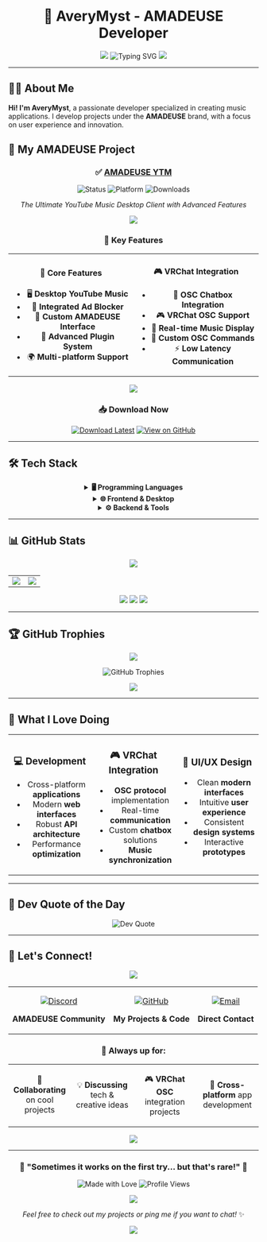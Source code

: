 <div align="center">

# 👋 AveryMyst - AMADEUSE Developer

<img src="https://user-images.githubusercontent.com/73097560/115834477-dbab4500-a447-11eb-908a-139a6edaec5c.gif">

<img src="https://readme-typing-svg.herokuapp.com?font=Fira+Code&size=22&duration=3000&pause=1000&color=6366F1&center=true&vCenter=true&width=600&lines=🎵+Music-passionate+developer;🚀+AMADEUSE+applications+creator;💻+Always+seeking+new+challenges;🎮+VRChat+OSC+Integration+Expert" alt="Typing SVG" />

<img src="https://user-images.githubusercontent.com/73097560/115834477-dbab4500-a447-11eb-908a-139a6edaec5c.gif">

</div>

---

## 👨‍💻 About Me

**Hi! I'm AveryMyst**, a passionate developer specialized in creating music applications. I develop projects under the **AMADEUSE** brand, with a focus on user experience and innovation.

## 🚀 My AMADEUSE Project

<div align="center">

### ✅ [AMADEUSE YTM](https://github.com/AveryMist/AMADEUSE-YTM)
![Status](https://img.shields.io/badge/Status-✅_ACTIVE-success?style=for-the-badge&logo=checkmark&logoColor=white)
![Platform](https://img.shields.io/badge/Platform-🖥️_Desktop-4CAF50?style=for-the-badge&logo=electron&logoColor=white)
![Downloads](https://img.shields.io/github/downloads/AveryMist/AMADEUSE-YTM/total?style=for-the-badge&logo=download&logoColor=white&color=blue)

*The Ultimate YouTube Music Desktop Client with Advanced Features*

<img src="https://user-images.githubusercontent.com/73097560/115834477-dbab4500-a447-11eb-908a-139a6edaec5c.gif">

### 🌟 **Key Features**

<table>
<tr>
<td width="50%" align="center">

#### 🎵 **Core Features**
- 🖥️ **Desktop YouTube Music**
- 🚫 **Integrated Ad Blocker**
- 🎨 **Custom AMADEUSE Interface**
- 🔌 **Advanced Plugin System**
- 🌍 **Multi-platform Support**

</td>
<td width="50%" align="center">

#### 🎮 **VRChat Integration**
- 💬 **OSC Chatbox Integration**
- 🎮 **VRChat OSC Support**
- 📡 **Real-time Music Display**
- 🎯 **Custom OSC Commands**
- ⚡ **Low Latency Communication**

</td>
</tr>
</table>

<img src="https://user-images.githubusercontent.com/73097560/115834477-dbab4500-a447-11eb-908a-139a6edaec5c.gif">

### 📥 **Download Now**

[![Download Latest](https://img.shields.io/badge/Download_Latest_Release-4CAF50?style=for-the-badge&logo=download&logoColor=white)](https://github.com/AveryMist/AMADEUSE-YTM/releases/latest)
[![View on GitHub](https://img.shields.io/badge/View_on_GitHub-181717?style=for-the-badge&logo=github&logoColor=white)](https://github.com/AveryMist/AMADEUSE-YTM)

</div>

---

## 🛠️ **Tech Stack**

<div align="center">

<details>
<summary><b>🖥️ Programming Languages</b></summary>
<br>

![JavaScript](https://img.shields.io/badge/JavaScript-323330?style=for-the-badge&logo=javascript&logoColor=F7DF1E)
![TypeScript](https://img.shields.io/badge/TypeScript-007ACC?style=for-the-badge&logo=typescript&logoColor=white)
![Python](https://img.shields.io/badge/Python-3670A0?style=for-the-badge&logo=python&logoColor=ffdd54)
![C#](https://img.shields.io/badge/C%23-239120?style=for-the-badge&logo=csharp&logoColor=white)
![Java](https://img.shields.io/badge/Java-ED8B00?style=for-the-badge&logo=openjdk&logoColor=white)
![C++](https://img.shields.io/badge/C++-00599C?style=for-the-badge&logo=c%2B%2B&logoColor=white)

</details>

<details>
<summary><b>🌐 Frontend & Desktop</b></summary>
<br>

![Electron](https://img.shields.io/badge/Electron-191970?style=for-the-badge&logo=Electron&logoColor=white)
![React](https://img.shields.io/badge/React-20232A?style=for-the-badge&logo=react&logoColor=61DAFB)
![Next.js](https://img.shields.io/badge/Next.js-000000?style=for-the-badge&logo=next.js&logoColor=white)
![HTML5](https://img.shields.io/badge/HTML5-E34F26?style=for-the-badge&logo=html5&logoColor=white)
![CSS3](https://img.shields.io/badge/CSS3-1572B6?style=for-the-badge&logo=css3&logoColor=white)

</details>

<details>
<summary><b>⚙️ Backend & Tools</b></summary>
<br>

![Node.js](https://img.shields.io/badge/Node.js-6DA55F?style=for-the-badge&logo=node.js&logoColor=white)
![Express.js](https://img.shields.io/badge/Express.js-404d59?style=for-the-badge&logo=express&logoColor=white)
![Git](https://img.shields.io/badge/Git-F05033?style=for-the-badge&logo=git&logoColor=white)
![GitHub](https://img.shields.io/badge/GitHub-121011?style=for-the-badge&logo=github&logoColor=white)
![VS Code](https://img.shields.io/badge/VS_Code-0078d4?style=for-the-badge&logo=visual%20studio%20code&logoColor=white)

</details>

</div>

---

## 📊 **GitHub Stats**

<div align="center">

<img src="https://user-images.githubusercontent.com/73097560/115834477-dbab4500-a447-11eb-908a-139a6edaec5c.gif">

<table>
<tr>
<td width="50%">

<img src="https://github-readme-stats.vercel.app/api?username=AveryMist&show_icons=true&theme=tokyonight&hide_border=true&count_private=true&bg_color=0D1117&title_color=6366F1&icon_color=6366F1&text_color=C9D1D9" />

</td>
<td width="50%">

<img src="https://nirzak-streak-stats.vercel.app/?user=AveryMist&theme=tokyonight&hide_border=true&background=0D1117&stroke=6366F1&ring=6366F1&fire=FF6B6B&currStreakLabel=6366F1" />

</td>
</tr>
</table>

<img src="https://github-readme-stats.vercel.app/api/top-langs/?username=AveryMist&theme=tokyonight&hide_border=true&layout=compact&langs_count=8&bg_color=0D1117&title_color=6366F1&text_color=C9D1D9" />

<img src="https://github-readme-activity-graph.vercel.app/graph?username=AveryMist&theme=tokyo-night&bg_color=0D1117&color=6366F1&line=6366F1&point=FF6B6B&area=true&hide_border=true" />

<img src="https://user-images.githubusercontent.com/73097560/115834477-dbab4500-a447-11eb-908a-139a6edaec5c.gif">

</div>

---

## 🏆 **GitHub Trophies**

<div align="center">

<img src="https://user-images.githubusercontent.com/73097560/115834477-dbab4500-a447-11eb-908a-139a6edaec5c.gif">

![GitHub Trophies](https://github-profile-trophy.vercel.app/?username=AveryMist&theme=tokyonight&no-frame=true&no-bg=true&margin-w=4&row=2&column=4&title=Stars,Followers,Commits,Repositories,MultipleLang,PullRequest)

<img src="https://user-images.githubusercontent.com/73097560/115834477-dbab4500-a447-11eb-908a-139a6edaec5c.gif">

</div>

---

## 🎯 **What I Love Doing**

<div align="center">

<table>
<tr>
<td align="center" width="33%">

### 💻 **Development**
- Cross-platform **applications**
- Modern **web interfaces**
- Robust **API architecture**
- Performance **optimization**

</td>
<td align="center" width="33%">

### 🎮 **VRChat Integration**
- **OSC protocol** implementation
- Real-time **communication**
- Custom **chatbox** solutions
- **Music synchronization**

</td>
<td align="center" width="33%">

### 🎨 **UI/UX Design**
- Clean **modern interfaces**
- Intuitive **user experience**
- Consistent **design systems**
- Interactive **prototypes**

</td>
</tr>
</table>

</div>

---

## 💭 **Dev Quote of the Day**

<div align="center">

![Dev Quote](https://quotes-github-readme.vercel.app/api?type=horizontal&theme=tokyonight)

</div>

---

## 🤝 **Let's Connect!**

<div align="center">

<img src="https://user-images.githubusercontent.com/73097560/115834477-dbab4500-a447-11eb-908a-139a6edaec5c.gif">

<table>
<tr>
<td align="center">

[![Discord](https://img.shields.io/badge/Discord-5865F2?style=for-the-badge&logo=discord&logoColor=white&labelColor=5865F2)](https://discord.gg/GEZCQwczMY)

**AMADEUSE Community**

</td>
<td align="center">

[![GitHub](https://img.shields.io/badge/GitHub-121011?style=for-the-badge&logo=github&logoColor=white&labelColor=121011)](https://github.com/AveryMist)

**My Projects & Code**

</td>
<td align="center">

[![Email](https://img.shields.io/badge/Email-D14836?style=for-the-badge&logo=gmail&logoColor=white&labelColor=D14836)](mailto:agnetjarod@gmail.com)

**Direct Contact**

</td>
</tr>
</table>

### 💬 **Always up for:**

<table>
<tr>
<td width="25%" align="center">

🚀 **Collaborating**
on cool projects

</td>
<td width="25%" align="center">

💡 **Discussing**
tech & creative ideas

</td>
<td width="25%" align="center">

🎮 **VRChat OSC**
integration projects

</td>
<td width="25%" align="center">

📱 **Cross-platform**
app development

</td>
</tr>
</table>

<img src="https://user-images.githubusercontent.com/73097560/115834477-dbab4500-a447-11eb-908a-139a6edaec5c.gif">

</div>

---

<div align="center">

### 🌟 **"Sometimes it works on the first try... but that's rare!"** 🌟

![Made with Love](https://img.shields.io/badge/Made_with-❤️_by_AveryMyst-FF6B6B?style=for-the-badge)
![Profile Views](https://komarev.com/ghpvc/?username=AveryMist&color=6366f1&style=for-the-badge&label=Profile+Views)

<img src="https://user-images.githubusercontent.com/73097560/115834477-dbab4500-a447-11eb-908a-139a6edaec5c.gif">

*Feel free to check out my projects or ping me if you want to chat!* ✨

<img src="https://capsule-render.vercel.app/api?type=waving&color=6366F1&height=120&section=footer&text=Thanks%20for%20visiting!&fontSize=30&fontColor=ffffff&animation=twinkling"/>

</div>

